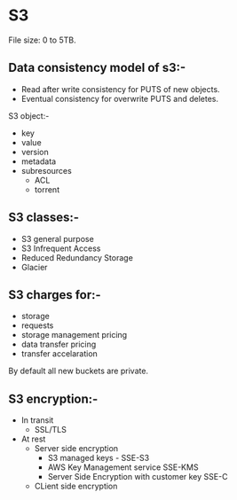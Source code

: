 # S3

File size: 0 to 5TB.

## Data consistency model of s3:-
  - Read after write consistency for PUTS of new objects.
  - Eventual consistency for overwrite PUTS and deletes.

S3 object:-
 - key
 - value
 - version
 - metadata
 - subresources
     - ACL
     - torrent

## S3 classes:-
  - S3 general purpose
  - S3 Infrequent Access
  - Reduced Redundancy Storage
  - Glacier

## S3 charges for:-
  - storage
  - requests
  - storage management pricing
  - data transfer pricing
  - transfer accelaration

By default all new buckets are private.

## S3 encryption:-
  - In transit
      - SSL/TLS
  - At rest
      - Server side encryption
          - S3 managed keys - SSE-S3
          - AWS Key Management service SSE-KMS
          - Server Side Encryption with customer key SSE-C
      - CLient side encryption
